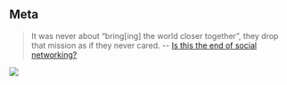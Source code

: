 ## Meta

>It was never about “bring[ing] the world closer together”, they drop that mission as if they never cared. -- [Is this the end of social networking?](https://reb00ted.org/tech/20220727-end-of-social-networking/)

![](https://xiaohui-zhangjiakou.oss-cn-zhangjiakou.aliyuncs.com/image/202307151557787.png)